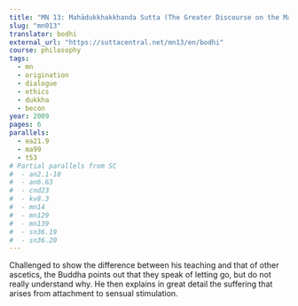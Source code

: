 ```yaml
---
title: "MN 13: Mahādukkhakkhanda Sutta (The Greater Discourse on the Mass of Suffering)"
slug: "mn013"
translator: bodhi
external_url: "https://suttacentral.net/mn13/en/bodhi"
course: philosophy
tags:
  - mn
  - origination
  - dialogue
  - ethics
  - dukkha
  - becon
year: 2009
pages: 6
parallels:
  - ea21.9
  - ma99
  - t53
# Partial parallels from SC
#  - an2.1-10
#  - an6.63
#  - cnd23
#  - kv8.3
#  - mn14
#  - mn129
#  - mn139
#  - sn36.19
#  - sn36.20
---
```


Challenged to show the difference between his teaching and that of other ascetics, the Buddha points out that they speak of letting go, but do not really understand why. He then explains in great detail the suffering that arises from attachment to sensual stimulation.
